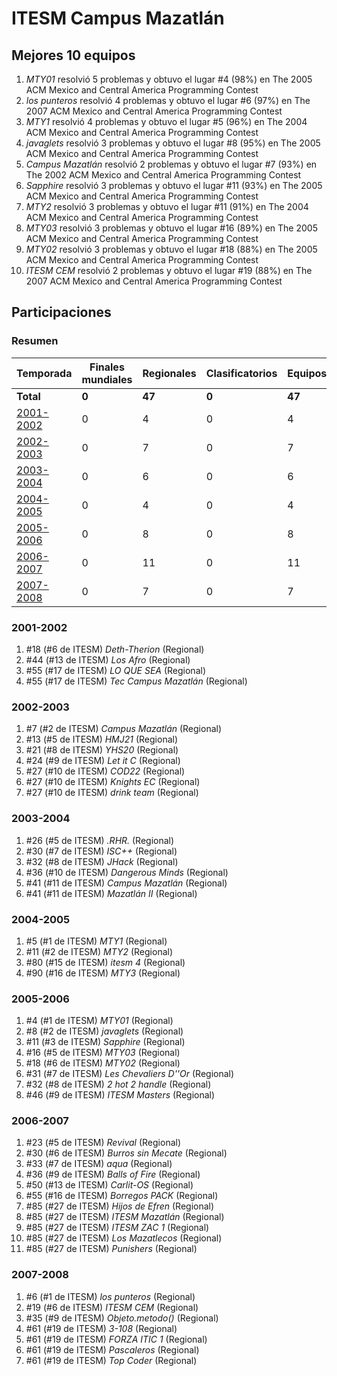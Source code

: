 # ITESM Campus Mazatlán

## Mejores 10 equipos

1. _MTY01_ resolvió 5 problemas y obtuvo el lugar #4 (98%) en The 2005 ACM Mexico and Central America Programming Contest
1. _los punteros_ resolvió 4 problemas y obtuvo el lugar #6 (97%) en The 2007 ACM Mexico and Central America Programming Contest
1. _MTY1_ resolvió 4 problemas y obtuvo el lugar #5 (96%) en The 2004 ACM Mexico and Central America Programming Contest
1. _javaglets_ resolvió 3 problemas y obtuvo el lugar #8 (95%) en The 2005 ACM Mexico and Central America Programming Contest
1. _Campus Mazatlán_ resolvió 2 problemas y obtuvo el lugar #7 (93%) en The 2002 ACM Mexico and Central America Programming Contest
1. _Sapphire_ resolvió 3 problemas y obtuvo el lugar #11 (93%) en The 2005 ACM Mexico and Central America Programming Contest
1. _MTY2_ resolvió 3 problemas y obtuvo el lugar #11 (91%) en The 2004 ACM Mexico and Central America Programming Contest
1. _MTY03_ resolvió 3 problemas y obtuvo el lugar #16 (89%) en The 2005 ACM Mexico and Central America Programming Contest
1. _MTY02_ resolvió 3 problemas y obtuvo el lugar #18 (88%) en The 2005 ACM Mexico and Central America Programming Contest
1. _ITESM CEM_ resolvió 2 problemas y obtuvo el lugar #19 (88%) en The 2007 ACM Mexico and Central America Programming Contest

## Participaciones

### Resumen

| Temporada | Finales mundiales | Regionales | Clasificatorios | Equipos |
| --- | --- | --- | --- | --- |
| **Total** | **0** | **47** | **0** | **47** |
| [2001-2002](#2001-2002) | 0 | 4 | 0 | 4 |
| [2002-2003](#2002-2003) | 0 | 7 | 0 | 7 |
| [2003-2004](#2003-2004) | 0 | 6 | 0 | 6 |
| [2004-2005](#2004-2005) | 0 | 4 | 0 | 4 |
| [2005-2006](#2005-2006) | 0 | 8 | 0 | 8 |
| [2006-2007](#2006-2007) | 0 | 11 | 0 | 11 |
| [2007-2008](#2007-2008) | 0 | 7 | 0 | 7 |

### 2001-2002

1. #18 (#6 de ITESM) _Deth-Therion_ (Regional)
1. #44 (#13 de ITESM) _Los Afro_ (Regional)
1. #55 (#17 de ITESM) _LO QUE SEA_ (Regional)
1. #55 (#17 de ITESM) _Tec Campus Mazatlán_ (Regional)

### 2002-2003

1. #7 (#2 de ITESM) _Campus Mazatlán_ (Regional)
1. #13 (#5 de ITESM) _HMJ21_ (Regional)
1. #21 (#8 de ITESM) _YHS20_ (Regional)
1. #24 (#9 de ITESM) _Let it C_ (Regional)
1. #27 (#10 de ITESM) _COD22_ (Regional)
1. #27 (#10 de ITESM) _Knights EC_ (Regional)
1. #27 (#10 de ITESM) _drink team_ (Regional)

### 2003-2004

1. #26 (#5 de ITESM) _.RHR._ (Regional)
1. #30 (#7 de ITESM) _ISC++_ (Regional)
1. #32 (#8 de ITESM) _JHack_ (Regional)
1. #36 (#10 de ITESM) _Dangerous Minds_ (Regional)
1. #41 (#11 de ITESM) _Campus Mazatlán_ (Regional)
1. #41 (#11 de ITESM) _Mazatlán II_ (Regional)

### 2004-2005

1. #5 (#1 de ITESM) _MTY1_ (Regional)
1. #11 (#2 de ITESM) _MTY2_ (Regional)
1. #80 (#15 de ITESM) _itesm 4_ (Regional)
1. #90 (#16 de ITESM) _MTY3_ (Regional)

### 2005-2006

1. #4 (#1 de ITESM) _MTY01_ (Regional)
1. #8 (#2 de ITESM) _javaglets_ (Regional)
1. #11 (#3 de ITESM) _Sapphire_ (Regional)
1. #16 (#5 de ITESM) _MTY03_ (Regional)
1. #18 (#6 de ITESM) _MTY02_ (Regional)
1. #31 (#7 de ITESM) _Les Chevaliers D''Or_ (Regional)
1. #32 (#8 de ITESM) _2 hot 2 handle_ (Regional)
1. #46 (#9 de ITESM) _ITESM Masters_ (Regional)

### 2006-2007

1. #23 (#5 de ITESM) _Revival_ (Regional)
1. #30 (#6 de ITESM) _Burros sin Mecate_ (Regional)
1. #33 (#7 de ITESM) _aqua_ (Regional)
1. #36 (#9 de ITESM) _Balls of Fire_ (Regional)
1. #50 (#13 de ITESM) _Carlit-OS_ (Regional)
1. #55 (#16 de ITESM) _Borregos PACK_ (Regional)
1. #85 (#27 de ITESM) _Hijos de Efren_ (Regional)
1. #85 (#27 de ITESM) _ITESM Mazatlán_ (Regional)
1. #85 (#27 de ITESM) _ITESM ZAC 1_ (Regional)
1. #85 (#27 de ITESM) _Los Mazatlecos_ (Regional)
1. #85 (#27 de ITESM) _Punishers_ (Regional)

### 2007-2008

1. #6 (#1 de ITESM) _los punteros_ (Regional)
1. #19 (#6 de ITESM) _ITESM CEM_ (Regional)
1. #35 (#9 de ITESM) _Objeto.metodo()_ (Regional)
1. #61 (#19 de ITESM) _3-108_ (Regional)
1. #61 (#19 de ITESM) _FORZA ITIC 1_ (Regional)
1. #61 (#19 de ITESM) _Pascaleros_ (Regional)
1. #61 (#19 de ITESM) _Top Coder_ (Regional)



